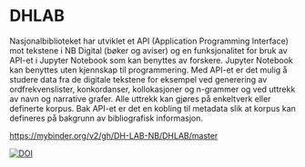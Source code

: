 # DHLAB

Nasjonalbiblioteket har utviklet et API (Application Programming Interface) mot tekstene i NB Digital (bøker og aviser) og en funksjonalitet for bruk av API-et i Jupyter Notebook som kan benyttes av forskere. Jupyter Notebook kan benyttes uten kjennskap til programmering. Med API-et er det mulig å studere data fra de digitale tekstene for eksempel ved generering av ordfrekvenslister, konkordanser, kollokasjoner og n-grammer og ved uttrekk av navn og narrative grafer. Alle uttrekk kan gjøres på enkeltverk eller definerte korpus. Bak API-et er det en kobling til metadata slik at korpus kan defineres på bakgrunn av bibliografisk informasjon.

https://mybinder.org/v2/gh/DH-LAB-NB/DHLAB/master

[![DOI](https://zenodo.org/badge/209000292.svg)](https://zenodo.org/badge/latestdoi/209000292)
